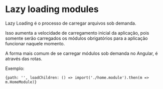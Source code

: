 # Lazy loading modules

Lazy Loading é o processo de carregar arquivos sob demanda.

Isso aumenta a velocidade de carregamento inicial da aplicação, pois somente serão carregados os módulos obrigatórios para a aplicação funcionar naquele momento.

A forma mais comum de se carregar módulos sob demanda no Angular, é através das rotas. 

Exemplo:

`{path: '', loadChildren: () => import('./home.module').then(m => m.HomeModule)}`
